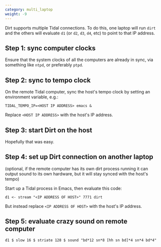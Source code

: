 ```yaml
---
category: multi_laptop
weight: -9
---
```

Dirt supports multiple Tidal connections. To do this, one laptop will run `dirt` and the others will evaluate `d1` (or `d2`, `d3`, `d4`, etc) to point to that IP address.

## Step 1: sync computer clocks

Ensure that the system clocks of all the computers are already in sync, 
via something like `ntpd`, or preferably `ptpd`.

## Step 2: sync to tempo clock

On the remote Tidal computer, sync the host's tempo clock by setting an environment variable, e.g.:

````
TIDAL_TEMPO_IP=<HOST IP ADDRESS> emacs &
````

Replace `<HOST IP ADDRESS>` with the host's IP address.

## Step 3: start Dirt on the host

Hopefully that was easy.

## Step 4: set up Dirt connection on another laptop
(optional, if the remote computer has its own dirt process running it can output sound to its own hardware, but it will stay synced with the host's tempo)

Start up a Tidal process in Emacs, then evaluate this code:

````{haskell}
d1 <- stream "<IP ADDRESS OF HOST>" 7771 dirt
````

But instead replace `<IP ADDRESS OF HOST>` with the host's IP address.

## Step 5: evaluate crazy sound on remote computer

````{haskell}
d1 $ slow 16 $ striate 128 $ sound "bd*12 sn*8 [hh sn bd]*4 sn*4 bd*4"
````
